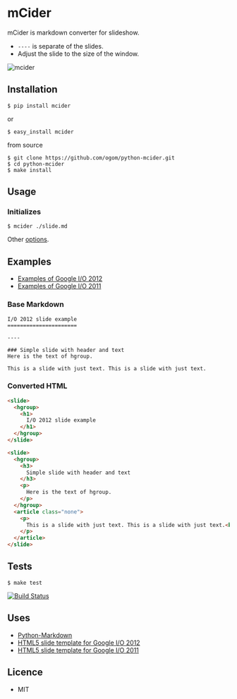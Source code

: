 mCider
======

mCider is markdown converter for slideshow.

* `----` is separate of the slides.
* Adjust the slide to the size of the window.

![mcider](http://ogom.github.com/python-mcider/assets/img/mcider.png)

## Installation

```
$ pip install mcider
```

or

```
$ easy_install mcider
```

from source

```
$ git clone https://github.com/ogom/python-mcider.git
$ cd python-mcider
$ make install
```

## Usage

### Initializes

```
$ mcider ./slide.md
```

Other [options](http://ogom.github.com/python-mcider/docs/usage/options.html).

## Examples

* [Examples of Google I/O 2012](http://ogom.github.com/python-mcider/examples/io2012/slide.html)
* [Examples of Google I/O 2011](http://ogom.github.com/python-mcider/examples/io2011/slide.html)


### Base Markdown

```
I/O 2012 slide example
======================

----

### Simple slide with header and text
Here is the text of hgroup.

This is a slide with just text. This is a slide with just text.
```

### Converted HTML

```html
<slide>
  <hgroup>
    <h1>
      I/O 2012 slide example
    </h1>
  </hgroup>
</slide>

<slide>
  <hgroup>
    <h3>
      Simple slide with header and text
    </h3>
    <p>
      Here is the text of hgroup.
    </p>
  </hgroup>
  <article class="none">
    <p>
      This is a slide with just text. This is a slide with just text.<br />
    </p>
  </article>
</slide>
```

## Tests

```
$ make test
```

[![Build Status](https://secure.travis-ci.org/ogom/python-mcider.png?branch=master)](http://travis-ci.org/ogom/python-mcider)

## Uses

* [Python-Markdown](https://github.com/waylan/Python-Markdown)
* [HTML5 slide template for Google I/O 2012](http://code.google.com/p/io-2012-slides/)
* [HTML5 slide template for Google I/O 2011](http://code.google.com/p/html5slides/)

## Licence

* MIT
